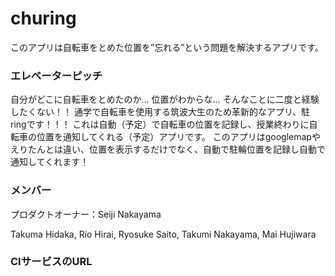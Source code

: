 # churing
このアプリは自転車をとめた位置を”忘れる”という問題を解決するアプリです。


### エレベーターピッチ
自分がどこに自転車をとめたのか… 位置がわからな…
そんなことに二度と経験したくない！！
通学で自転車を使用する筑波大生のため革新的なアプリ、駐ringです！！！
これは自動（予定）で自転車の位置を記録し、授業終わりに自転車の位置を通知してくれる（予定）アプリです。
このアプリはgooglemapやえりたんとは違い、位置を表示するだけでなく、自動で駐輪位置を記録し自動で通知してくれます！

### メンバー
プロダクトオーナー：Seiji Nakayama

Takuma Hidaka, Rio Hirai, Ryosuke Saito, Takumi Nakayama, Mai Hujiwara

### CIサービスのURL
